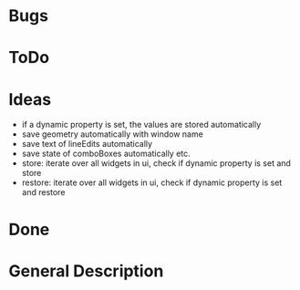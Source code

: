 ﻿# Bugs

# ToDo

# Ideas
* if a dynamic property is set, the values are stored automatically
* save geometry automatically with window name
* save text of lineEdits automatically
* save state of comboBoxes automatically etc.
* store: iterate over all widgets in ui, check if dynamic property is set and store
* restore: iterate over all widgets in ui, check if dynamic property is set and restore

# Done

# General Description